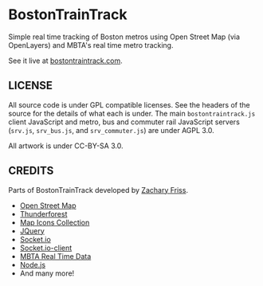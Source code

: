 BostonTrainTrack
================

Simple real time tracking of Boston metros using Open Street Map (via OpenLayers) and MBTA's real time metro tracking.

See it live at [bostontraintrack.com](http://bostontraintrack.com).

LICENSE
-------

All source code is under GPL compatible licenses.
See the headers of the source for the details of what each is under.
The main `bostontraintrack.js` client JavaScript and metro, bus and commuter rail JavaScript servers (`srv.js`, `srv_bus.js`, and `srv_commuter.js`) are under AGPL 3.0.

All artwork is under CC-BY-SA 3.0.


CREDITS
-------
  Parts of BostonTrainTrack developed by [Zachary Friss](http://friss.me).

  - [Open Street Map](http://www.openstreetmap.org)
  - [Thunderforest](http://www.thunderforest.com)
  - [Map Icons Collection](http://mapicons.nicolasmollet.com)
  - [JQuery](http://jquery.com)
  - [Socket.io](http://socket.io)
  - [Socket.io-client](https://github.com/Automattic/socket.io-client)
  - [MBTA Real Time Data](http://www.mbta.com/rider_tools/developers)
  - [Node.js](http://nodejs.org)
  - And many more!
